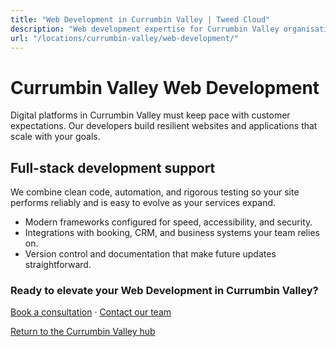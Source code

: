 ```yaml
---
title: "Web Development in Currumbin Valley | Tweed Cloud"
description: "Web development expertise for Currumbin Valley organisations that need dependable platforms."
url: "/locations/currumbin-valley/web-development/"
---
```


# Currumbin Valley Web Development

Digital platforms in Currumbin Valley must keep pace with customer expectations. Our developers build resilient websites and applications that scale with your goals.

## Full-stack development support

We combine clean code, automation, and rigorous testing so your site performs reliably and is easy to evolve as your services expand.

- Modern frameworks configured for speed, accessibility, and security.
- Integrations with booking, CRM, and business systems your team relies on.
- Version control and documentation that make future updates straightforward.

### Ready to elevate your Web Development in Currumbin Valley?

[Book a consultation](/consultation/) · [Contact our team](/contact/)

[Return to the Currumbin Valley hub](/locations/currumbin-valley/)

